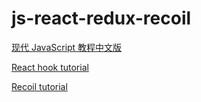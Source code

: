 # js-react-redux-recoil
[现代 JavaScript 教程中文版](https://github.com/javascript-tutorial/zh.javascript.info)

[React hook tutorial](https://github.com/puxiao/react-hook-tutorial)

[Recoil tutorial]([https://github.com/puxiao/react-hook-tutorial](https://github.com/puxiao/recoil-tutorial))
